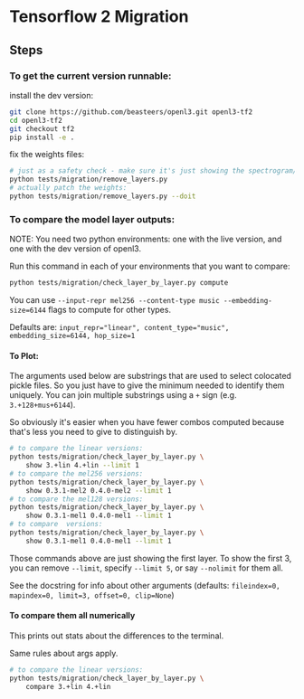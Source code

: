 # Tensorflow 2 Migration

## Steps

### To get the current version runnable:
install the dev version:
```bash
git clone https://github.com/beasteers/openl3.git openl3-tf2
cd openl3-tf2
git checkout tf2
pip install -e .
```
fix the weights files:
```bash
# just as a safety check - make sure it's just showing the spectrogram/melspectrogram weights:
python tests/migration/remove_layers.py
# actually patch the weights:
python tests/migration/remove_layers.py --doit
```

### To compare the model layer outputs:
NOTE: You need two python environments: one with the live version, and one with the dev version of openl3.

Run this command in each of your environments that you want to compare:
```bash
python tests/migration/check_layer_by_layer.py compute
```

You can use `--input-repr mel256 --content-type music --embedding-size=6144` flags to compute for other types.

Defaults are: `input_repr="linear", content_type="music", embedding_size=6144, hop_size=1`

#### To Plot:
The arguments used below are substrings that are used to select colocated pickle files. So you just have to give the minimum needed to identify them uniquely. You can join multiple substrings using a `+` sign (e.g. `3.+128+mus+6144`).

So obviously it's easier when you have fewer combos computed because that's less you need to give to distinguish by.

```bash
# to compare the linear versions:
python tests/migration/check_layer_by_layer.py \
    show 3.+lin 4.+lin --limit 1
# to compare the mel256 versions:
python tests/migration/check_layer_by_layer.py \
    show 0.3.1-mel2 0.4.0-mel2 --limit 1
# to compare the mel128 versions:
python tests/migration/check_layer_by_layer.py \
    show 0.3.1-mel1 0.4.0-mel1 --limit 1
# to compare  versions:
python tests/migration/check_layer_by_layer.py \
    show 0.3.1-mel1 0.4.0-mel1 --limit 1
```

Those commands above are just showing the first layer. To show the first 3, you can remove `--limit`, specify `--limit 5`, or say `--nolimit` for them all.

See the docstring for info about other arguments (defaults: `fileindex=0, mapindex=0, limit=3, offset=0, clip=None`)

#### To compare them all numerically
This prints out stats about the differences to the terminal.

Same rules about args apply.
```bash
# to compare the linear versions:
python tests/migration/check_layer_by_layer.py \
    compare 3.+lin 4.+lin
```
